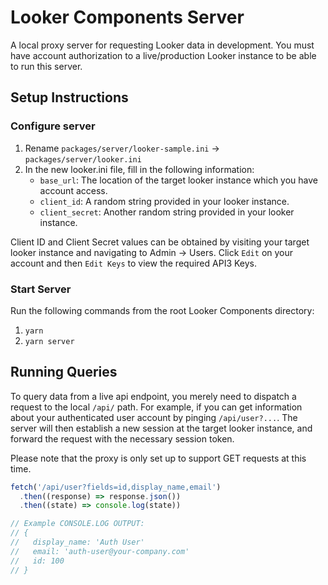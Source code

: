 # Looker Components Server

A local proxy server for requesting Looker data in development. You must have account authorization to a live/production Looker instance to be able to run this server.

## Setup Instructions

### Configure server

1. Rename `packages/server/looker-sample.ini` -> `packages/server/looker.ini`
1. In the new looker.ini file, fill in the following information:
   - `base_url`: The location of the target looker instance which you have account access.
   - `client_id`: A random string provided in your looker instance.
   - `client_secret`: Another random string provided in your looker instance.

Client ID and Client Secret values can be obtained by visiting your target looker instance and navigating to Admin -> Users. Click `Edit` on your account and then `Edit Keys` to view the required API3 Keys.

### Start Server

Run the following commands from the root Looker Components directory:

1. `yarn`
1. `yarn server`

## Running Queries

To query data from a live api endpoint, you merely need to dispatch a request to the local `/api/` path. For example, if you can get information about your authenticated user account by pinging `/api/user?...`. The server will then establish a new session at the target looker instance, and forward the request with the necessary session token.

Please note that the proxy is only set up to support GET requests at this time.

```js
fetch('/api/user?fields=id,display_name,email')
  .then((response) => response.json())
  .then((state) => console.log(state))

// Example CONSOLE.LOG OUTPUT:
// {
//   display_name: 'Auth User'
//   email: 'auth-user@your-company.com'
//   id: 100
// }
```
